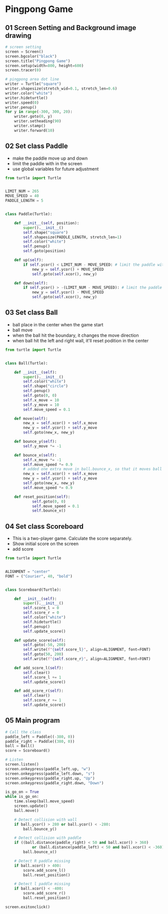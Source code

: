 # Pingpong Game

## 01 Screen Setting and Background image drawing
```python
# screen setting
screen = Screen()
screen.bgcolor("black")
screen.title("Pingpong Game")
screen.setup(width=800, height=600)
screen.tracer(0)
```        

```python
# pingpong area dot line
writer = Turtle("square")
writer.shapesize(stretch_wid=0.1, stretch_len=0.6)
writer.color("white")
writer.hideturtle()
writer.speed(0)
writer.penup()
for y in range(-300, 300, 20):
    writer.goto(0, y)
    writer.setheading(90)
    writer.stamp()
    writer.forward(10)
```
## 02 Set class Paddle
* make the paddle move up and down
* limit the paddle with in the screen
* use global variables for future adjustment

```python
from turtle import Turtle


LIMIT_NUM = 265
MOVE_SPEED = 40
PADDLE_LENGTH = 5


class Paddle(Turtle):

    def __init__(self, position):
        super().__init__()
        self.shape("square")
        self.shapesize(PADDLE_LENGTH, stretch_len=1)
        self.color("white")
        self.penup()
        self.goto(position)

    def up(self):
        if self.ycor() < LIMIT_NUM - MOVE_SPEED: # limit the paddle with in the screen
            new_y = self.ycor() + MOVE_SPEED
            self.goto(self.xcor(), new_y)

    def down(self):
        if self.ycor() > -(LIMIT_NUM - MOVE_SPEED): # limit the paddle with in the screen
            new_y = self.ycor() - MOVE_SPEED
            self.goto(self.xcor(), new_y)
```
## 03 Set class Ball
* ball place in the center when the game start
* ball move 
* when the ball hit the boundary, it changes the move direction
* when ball hit the left and right wall, it'll reset podition in the center  

```python
from turtle import Turtle


class Ball(Turtle):

    def __init__(self):
        super().__init__()
        self.color("white")
        self.shape("circle")
        self.penup()
        self.goto(0, 0)
        self.x_move = 10
        self.y_move = 10
        self.move_speed = 0.1

    def move(self):
        new_x = self.xcor() + self.x_move
        new_y = self.ycor() + self.y_move
        self.goto(new_x, new_y)

    def bounce_y(self):
        self.y_move *= -1

    def bounce_x(self):
        self.x_move *= -1
        self.move_speed *= 0.9
        # added one extra move in ball.bounce_x, so that it moves ball away from the paddle
        new_x = self.xcor() + self.x_move
        new_y = self.ycor() + self.y_move
        self.goto(new_x, new_y)
        self.move_speed *= 0.9

    def reset_position(self):
            self.goto(0, 0)
            self.move_speed = 0.1
            self.bounce_x()

```
## 04 Set class Scoreboard
* This is a two-player game. Calculate the score separately.
* Show initial score on the screen
* add score 

```python
from turtle import Turtle


ALIGNMENT = "center"
FONT = ("Courier", 40, "bold")


class Scoreboard(Turtle):

    def __init__(self):
        super().__init__()
        self.score_l = 0
        self.score_r = 0
        self.color("white")
        self.hideturtle()
        self.penup()
        self.update_score()

    def update_score(self):
        self.goto(-50, 200)
        self.write(f"{self.score_l}", align=ALIGNMENT, font=FONT)
        self.goto(50, 200)
        self.write(f"{self.score_r}", align=ALIGNMENT, font=FONT)

    def add_score_l(self):
        self.clear()
        self.score_l += 1
        self.update_score()

    def add_score_r(self):
        self.clear()
        self.score_r += 1
        self.update_score()

```
## 05 Main program
```python
# Call the class
paddle_left = Paddle((-380, 0))
paddle_right = Paddle((380, 0))
ball = Ball()
score = Scoreboard()

# Listen
screen.listen()
screen.onkeypress(paddle_left.up, "w")
screen.onkeypress(paddle_left.down, "s")
screen.onkeypress(paddle_right.up, "Up")
screen.onkeypress(paddle_right.down, "Down")

is_go_on = True
while is_go_on:
    time.sleep(ball.move_speed)
    screen.update()
    ball.move()

    # Detect collision with wall
    if ball.ycor() > 280 or ball.ycor() < -280:
        ball.bounce_y()

    # Detect collision with paddle
    if ((ball.distance(paddle_right) < 50 and ball.xcor() > 360)
            or (ball.distance(paddle_left) < 50 and ball.xcor() < -360)):
        ball.bounce_x()

    # Detect R paddle missing
    if ball.xcor() > 400:
        score.add_score_l()
        ball.reset_position()

    # Detect l paddle missing
    if ball.xcor() < -400:
        score.add_score_r()
        ball.reset_position()

screen.exitonclick()
```